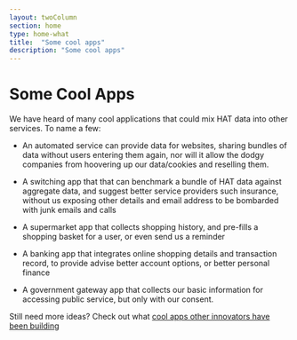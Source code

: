 ```yaml
---
layout: twoColumn
section: home
type: home-what
title:  "Some cool apps"
description: "Some cool apps"
---
```


# Some Cool Apps

We have heard of many cool applications that could mix HAT data into other services. To name a few: 

* An automated service can provide data for websites, sharing bundles of data without users entering them again, nor will it allow the dodgy companies from hoovering up our data/cookies and reselling them. 

* A switching app that that can benchmark a bundle of HAT data against aggregate data, and suggest better service providers such insurance, without us exposing other details and email address to be bombarded with junk emails and calls

* A supermarket app that collects shopping history, and pre-fills a shopping basket for a user, or even send us a reminder

* A banking app that integrates online shopping details and transaction record, to provide advise better account options, or better personal finance 

* A government gateway app that collects our basic information for accessing public service, but only with our consent.


Still need more ideas? Check out what [cool apps other innovators have been building](http://innovation.hubofallthings.com/c/innovation)
